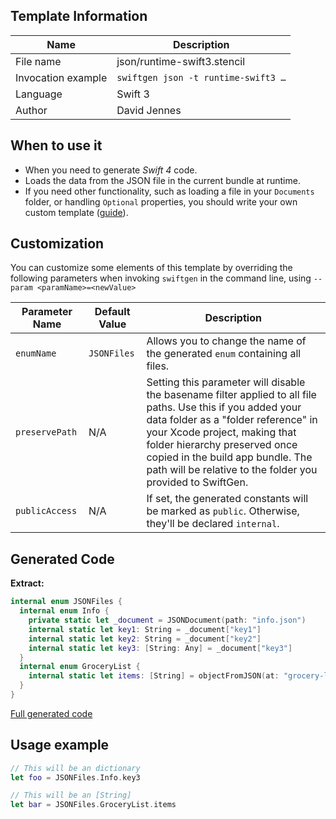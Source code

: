 ## Template Information

| Name      | Description       |
| --------- | ----------------- |
| File name | json/runtime-swift3.stencil |
| Invocation example | `swiftgen json -t runtime-swift3 …` |
| Language | Swift 3 |
| Author | David Jennes |

## When to use it

- When you need to generate *Swift 4* code.
- Loads the data from the JSON file in the current bundle at runtime.
- If you need other functionality, such as loading a file in your `Documents` folder, or handling `Optional` properties, you should write your own custom template ([guide](../../Creating-your-templates.md)).

## Customization

You can customize some elements of this template by overriding the following parameters when invoking `swiftgen` in the command line, using `--param <paramName>=<newValue>`

| Parameter Name | Default Value | Description |
| -------------- | ------------- | ----------- |
| `enumName` | `JSONFiles` | Allows you to change the name of the generated `enum` containing all files. |
| `preservePath` | N/A | Setting this parameter will disable the basename filter applied to all file paths. Use this if you added your data folder as a "folder reference" in your Xcode project, making that folder hierarchy preserved once copied in the build app bundle. The path will be relative to the folder you provided to SwiftGen. |
| `publicAccess` | N/A | If set, the generated constants will be marked as `public`. Otherwise, they'll be declared `internal`. |

## Generated Code

**Extract:**

```swift
internal enum JSONFiles {
  internal enum Info {
    private static let _document = JSONDocument(path: "info.json")
    internal static let key1: String = _document["key1"]
    internal static let key2: String = _document["key2"]
    internal static let key3: [String: Any] = _document["key3"]
  }
  internal enum GroceryList {
    internal static let items: [String] = objectFromJSON(at: "grocery-list.json")
  }
}
```

[Full generated code](https://github.com/SwiftGen/SwiftGen/blob/master/Tests/Fixtures/Generated/JSON/runtime-swift3-context-all.swift)

## Usage example

```swift
// This will be an dictionary
let foo = JSONFiles.Info.key3

// This will be an [String]
let bar = JSONFiles.GroceryList.items
```
